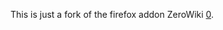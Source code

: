 This is just a fork of the firefox addon ZeroWiki [0].

[0]: https://github.com/halileohalilei/ZeroWiki

